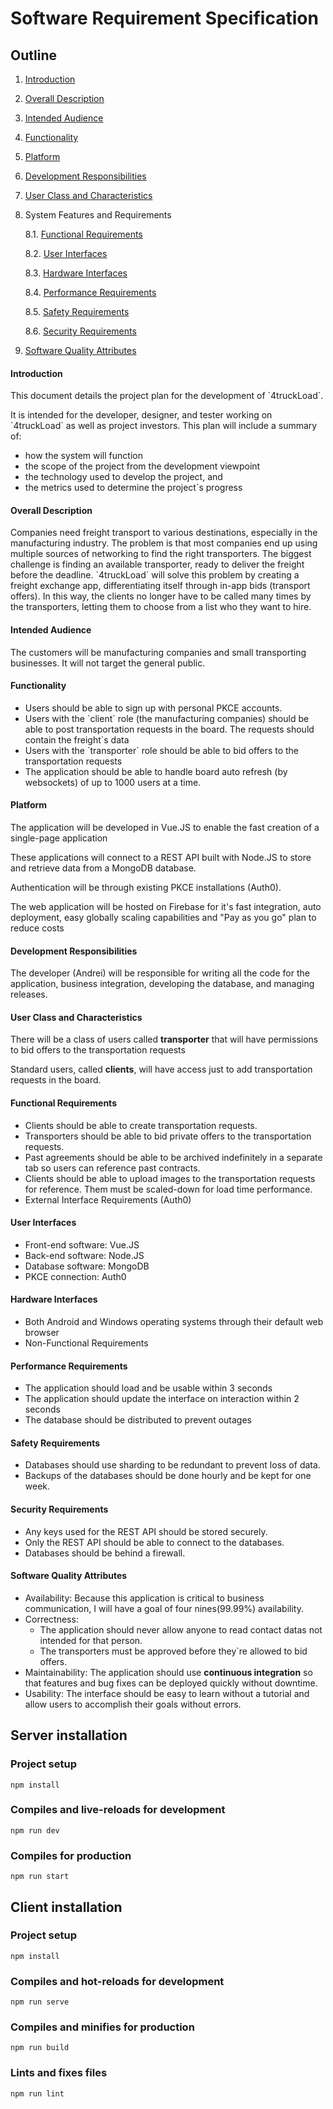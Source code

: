 # Software Requirement Specification

## Outline
1. [Introduction](https://github.com/andrei-deeyu/transclient#introduction)
2. [Overall Description](https://github.com/andrei-deeyu/transclient#overall-description)
3. [Intended Audience](https://github.com/andrei-deeyu/transclient#intended-audience)
4. [Functionality](https://github.com/andrei-deeyu/transclient#functionality)
5. [Platform](https://github.com/andrei-deeyu/transclient#platform)
6. [Development Responsibilities](https://github.com/andrei-deeyu/transclient#development-responsibilities)
7. [User Class and Characteristics](https://github.com/andrei-deeyu/transclient#user-class-and-characteristics)
8. System Features and Requirements

	8.1. [Functional Requirements](https://github.com/andrei-deeyu/transclient#functional-requirements)

	8.2. [User Interfaces](https://github.com/andrei-deeyu/transclient#user-interfaces)

	8.3. [Hardware Interfaces](https://github.com/andrei-deeyu/transclient#hardware-interfaces)

	8.4. [Performance Requirements](https://github.com/andrei-deeyu/transclient#performance-requirements)

	8.5. [Safety Requirements](https://github.com/andrei-deeyu/transclient#safety-requirements "Safety Requirements")

	8.6. [Security Requirements](https://github.com/andrei-deeyu/transclient#security-requirements "Security Requirements")

9. [Software Quality Attributes](https://github.com/andrei-deeyu/transclient#software-quality-attributes)


#### Introduction

This document details the project plan for the development of  \`4truckLoad\`.

It is intended for the developer, designer, and tester working on \`4truckLoad\`  as well as project investors. This plan will include a summary of:
* how the system will function
* the scope of the project from the development viewpoint
* the technology used to develop the project, and
* the metrics used to determine the project\`s progress

#### Overall Description
Companies need freight transport to various destinations, especially in the manufacturing industry. The problem is that most companies end up using multiple sources of networking to find the right transporters. The biggest challenge is finding an available transporter, ready to deliver the freight before the deadline. \`4truckLoad\` will solve this problem by creating a freight exchange app, differentiating itself through in-app bids (transport offers). In this way, the clients no longer have to be called many times by the transporters, letting them to choose from a list who they want to hire.

#### Intended Audience

The customers will be manufacturing companies and small transporting businesses. It will not target the general public.

#### Functionality

* Users should be able to sign up with personal PKCE accounts.
* Users with the \`client\` role (the manufacturing companies) should be able to post transportation requests in the board. The requests should contain the freight\`s data  
* Users with the \`transporter\` role should be able to bid offers to the transportation requests
* The application should be able to handle board auto refresh (by websockets) of up to 1000 users at a time.

#### Platform

The application will be developed in Vue.JS to enable the fast creation of a single-page application

These applications will connect to a REST API built with Node.JS to store and retrieve data from a MongoDB database.

Authentication will be through existing PKCE installations (Auth0).

The web application will be hosted on Firebase for it's fast integration, auto deployment, easy globally scaling capabilities and "Pay as you go" plan to reduce costs

#### Development Responsibilities

The developer (Andrei) will be responsible for writing all the code for the application, business integration, developing the database, and managing releases.

#### User Class and Characteristics

There will be a class of users called **transporter** that will have permissions to bid offers to the transportation requests

Standard users, called **clients**, will have access just to add transportation requests in the board.

#### Functional Requirements

* Clients should be able to create transportation requests.
* Transporters should be able to bid private offers to the transportation requests.
* Past agreements should be able to be archived indefinitely in a separate tab so users can reference past contracts.
* Clients should be able to upload images to the transportation requests for reference. Them must be scaled-down for load time performance.
* External Interface Requirements (Auth0)

#### User Interfaces

* Front-end software: Vue.JS
* Back-end software: Node.JS
* Database software: MongoDB
* PKCE connection: Auth0

#### Hardware Interfaces

* Both Android and Windows operating systems through their default web browser
* Non-Functional Requirements

#### Performance Requirements

* The application should load and be usable within 3 seconds
* The application should update the interface on interaction within 2 seconds
* The database should be distributed to prevent outages

#### Safety Requirements

* Databases should use sharding to be redundant to prevent loss of data.
* Backups of the databases should be done hourly and be kept for one week.

#### Security Requirements

* Any keys used for the REST API should be stored securely.
* Only the REST API should be able to connect to the databases.
* Databases should be behind a firewall.

#### Software Quality Attributes
* Availability: Because this application is critical to business communication, I will have a goal of four nines(99.99%) availability.
* Correctness: 
	* The application should never allow anyone to read contact datas not intended for that person. 
	* The transporters must be approved before they\`re allowed to bid offers.
* Maintainability: The application should use **continuous integration** so that features and bug fixes can be deployed quickly without downtime.
* Usability: The interface should be easy to learn without a tutorial and allow users to accomplish their goals without errors.


## Server installation

### Project setup
```
npm install
```

### Compiles and live-reloads for development
```
npm run dev
```

### Compiles for production
```
npm run start
```

## Client installation

### Project setup
```
npm install
```

### Compiles and hot-reloads for development
```
npm run serve
```

### Compiles and minifies for production
```
npm run build
```

### Lints and fixes files
```
npm run lint
```
